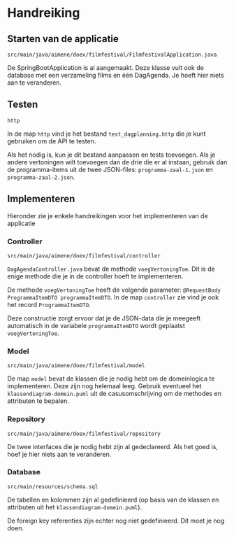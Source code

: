 # Handreiking

## Starten van de applicatie

```
src/main/java/aimene/doex/filmfestival/FilmfestivalApplication.java
```

De SpringBootApplication is al aangemaakt. Deze klasse vult ook de database met een verzameling films en één DagAgenda. Je hoeft hier niets aan te veranderen.

## Testen 

```
http
```

In de map `http` vind je het bestand `test_dagplanning.http` die je kunt gebruiken om de API te testen.

Als het nodig is, kun je dit bestand aanpassen en tests toevoegen. Als je andere vertoningen wilt toevoegen dan de drie die er al instaan, gebruik dan de programma-items uit de twee JSON-files: `programma-zaal-1.json` en `programma-zaal-2.json`.

## Implementeren

Hieronder zie je enkele handreikingen voor het implementeren van de applicatie

### Controller 

```
src/main/java/aimene/doex/filmfestival/controller
```

`DagAgendaController.java` bevat de methode `voegVertoningToe`. Dit is de enige methode die je in de controller hoeft te implementeren.

De methode `voegVertoningToe` heeft de volgende parameter:  `@RequestBody ProgrammaItemDTO programmaItemDTO`. In de map `controller` zie vind je ook  het record `ProgrammaItemDTO`.

Deze constructie zorgt ervoor dat je de JSON-data die je meegeeft automatisch in de variabele `programmaItemDTO` wordt geplaatst `voegVertoningToe`.

### Model

```
src/main/java/aimene/doex/filmfestival/model
```

De map `model` bevat de klassen die je nodig hebt om de domeinlogica te implementeren. Deze zijn nog helemaal leeg. Gebruik eventueel het `klassendiagram-domein.puml` uit de casusomschrijving om de methodes en attributen te bepalen.

### Repository

```
src/main/java/aimene/doex/filmfestival/repository
```

De twee interfaces die je nodig hebt zijn al gedeclareerd. Als het goed is, hoef je hier niets aan te veranderen.

### Database

```
src/main/resources/schema.sql
```

De tabellen en kolommen zijn al gedefinieerd (op basis van de klassen en attributen uit het `klassendiagram-domein.puml`). 

De foreign key referenties zijn echter nog niet gedefinieerd. Dit moet je nog doen.